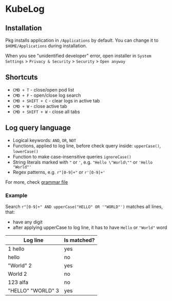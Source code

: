 # KubeLog

## Installation

Pkg installs application in `/Applications` by default. You can change it to `$HOME/Applications` during
installation.

When you see "unidentified developer" error,
open installer in `System Settings` > `Privacy & Security` > `Security` > `Open anyway`

## Shortcuts

* `CMD + T` - close/open pod list
* `CMD + F` - open/close log search
* `CMD + SHIFT + C` - clear logs in active tab
* `CMD + W` - close active tab
* `CMD + SHIFT + W` - close all tabs

## Log query language

- Logical keywords: `AND`, `OR`, `NOT`
- Functions, applied to log line, before check query inside: `upperCase()`, `lowerCase()`
- Function to make case-insensitive queries `ignoreCase()`
- String literals marked with `"` or `'`, e.g. `"Hello \"World\""` or `'Hello "World"'`
- Regex patterns, e.g. `r"[0-9]+"` or `r'[0-9]+'`

For more, check [grammar file](src/main/antlr/com/payu/kube/log/search/query/SearchQuery.g4)

### Example

Search
`r"[0-9]+" AND upperCase("HELLO" OR '"WORLD"')`
matches all lines, that: 
- have any digit 
- after applying upperCase to log line, 
  it has to have `Hello` or `"World"` word
  
| Log line           | Is matched? |
| -----------------  | ----------- |
| 1 hello            | yes         |
| hello              | no          |
| "World" 2          | yes         |
| World 2            | no          |
| 123 alfa           | no          |
| "HELLO" "WORLD" 3  | yes         |